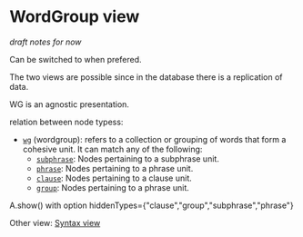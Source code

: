 # WordGroup view <a name="start"></a>

*draft notes for now* 

Can be switched to when prefered.

The two views are possible since in the database there is a replication of data.

WG is an agnostic presentation. 

relation between node typess:
* [`wg`](featuresbynodetype.md#wordgroup-nodes) (wordgroup): refers to a collection or grouping of words that form a cohesive unit. It can match any of the following:
   * [`subphrase`](featuresbynodetype.md#subphrase-nodes): Nodes pertaining to a subphrase unit.
   * [`phrase`](featuresbynodetype.md#phrase-nodes): Nodes pertaining to a phrase unit.
   * [`clause`](featuresbynodetype.md#clause-nodes): Nodes pertaining to a clause unit.
   * [`group`](featuresbynodetype.md#group-nodes): Nodes pertaining to a phrase unit.

A.show() with option hiddenTypes={"clause","group","subphrase","phrase"}



Other view: [Syntax view](syntactic-view.md#start)
